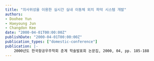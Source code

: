 ```yaml
---
title: "의사위성을 이용한 실시간 실내 이동체 외치 파악 시스템 개발"
authors:
- Doohee Yun
- Haeyoung Jun
- Changdon Kee
date: "2000-04-01T00:00:00Z"
publishDate: "2000-04-01T00:00:00Z"
publication_types: ["domestic-conference"]
publication: |-
    2000년도 한국항공우주학회 춘계 학술발표회 논문집, 2000, 04, pp. 185-188
---
```

